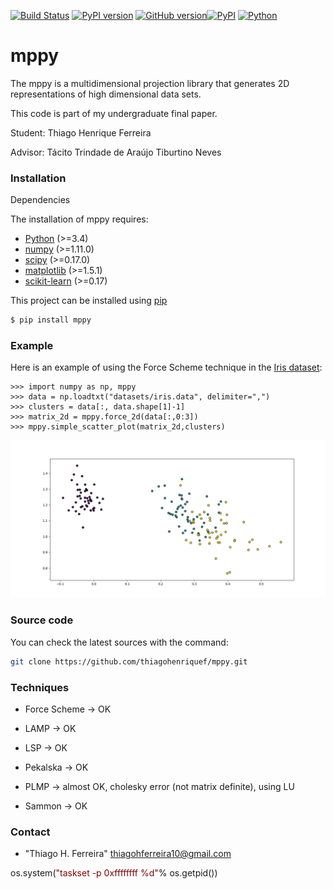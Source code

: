 [![Build Status](https://travis-ci.org/thiagohenriquef/mppy.svg?branch=master)](https://travis-ci.org/thiagohenriquef/mppy) [![PyPI version](https://badge.fury.io/py/mppy.svg)](https://badge.fury.io/py/mppy)  [![GitHub version](https://badge.fury.io/gh/thiagohenriquef%2Fmppy.png)](https://badge.fury.io/gh/thiagohenriquef%2Fmppy)[![PyPI](https://img.shields.io/pypi/dd/Django.svg)](https://pypi.python.org/pypi/mppy/) [![Python](https://img.shields.io/badge/python-3.5-blue.svg)](https://badge.fury.io/py/mppy)

mppy 
======
<!--[![PyPI](https://img.shields.io/pypi/pyversions/Django.svg)](https://github.com/thiagohenriquef/mpPy)-->

The mppy is a multidimensional projection library that generates 2D representations 
of high dimensional data sets.

This code is part of my undergraduate final paper. <p>
Student: Thiago Henrique Ferreira <p>
Advisor: Tácito Trindade de Araújo Tiburtino Neves <p>

### Installation
Dependencies

The installation of mppy requires:
- [Python](https://www.python.org/) (>=3.4)
- [numpy](http://www.numpy.org/) (>=1.11.0) 
- [scipy](https://www.scipy.org/) (>=0.17.0)
- [matplotlib](https://matplotlib.org/) (>=1.5.1) 
- [scikit-learn](http://scikit-learn.org/) (>=0.17)

This project can be installed using [pip](https://pypi.python.org/pypi/pip)
```sh
$ pip install mppy
```

### Example
Here is an example of using the Force Scheme technique in the [Iris dataset](https://github.com/thiagohenriquef/mppy/blob/master/datasets/iris.data):
```python3
>>> import numpy as np, mppy
>>> data = np.loadtxt("datasets/iris.data", delimiter=",")
>>> clusters = data[:, data.shape[1]-1]
>>> matrix_2d = mppy.force_2d(data[:,0:3])
>>> mppy.simple_scatter_plot(matrix_2d,clusters)
```
![projection](https://github.com/thiagohenriquef/mppy/blob/master/projection.png)

### Source code

You can check the latest sources with the command:
```sh
git clone https://github.com/thiagohenriquef/mppy.git
```

### Techniques
* Force Scheme -> OK <p>
* LAMP -> OK <p>
* LSP -> OK <p>
* Pekalska -> OK <p>
* PLMP -> almost OK, cholesky error (not matrix definite), using LU <p>
* Sammon -> OK <p>

### Contact
* "Thiago H. Ferreira" <thiagohferreira10@gmail.com>

<span class="pln">os</span><span class="pun">.</span><span class="pln">system</span><span class="pun">(</span><span class="str" style="color: #800000;">"taskset -p 0xffffffff %d"</span><span class="pun">%</span><span class="pln"> os</span><span class="pun">.</span><span class="pln">getpid</span><span class="pun">())</span>